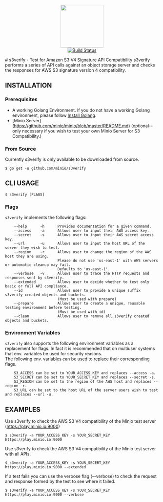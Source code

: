 <p align="center">
<img src="https://raw.githubusercontent.com/minio/s3verify/master/S3Verify.png" width="140px">
<br/>
<a href="https://travis-ci.org/minio/s3verify"><img src="https://img.shields.io/travis/minio/s3verify.svg?style=flat-square" alt="Build Status"></a>
</p>
# s3verify - Test for Amazon S3 V4 Signature API Compatibility 
s3verify performs a series of API calls against an object storage server and checks the responses for AWS S3 signature version 4 compatibility.

## INSTALLATION
### Prerequisites
- A working Golang Environment. If you do not have a working Golang environment, please follow [Install Golang](https://github.com/minio/minio/blob/master/INSTALLGO.md).
- [Minio Server] (https://github.com/minio/minio/blob/master/README.md) (optional--only necessary if you wish to test your own Minio Server for S3 Compatibility.)

### From Source
Currently s3verify is only available to be downloaded from source. 

```$ go get -u github.com/minio/s3verify```

## CLI USAGE
```
$ s3verify [FLAGS]
```

### Flags
``s3verify`` implements the following flags:
```
    --help      -h      Provides documentation for a given command.
    --access    -a      Allows user to input their AWS access key.
    --secret    -s      Allows user to input their AWS secret access key.
    --url       -u      Allows user to input the host URL of the server they wish to test.
    --region    -r      Allows user to change the region of the AWS host they are using. 
                        Please do not use 'us-east-1' with AWS servers or automatic cleanup may fail. 
                        Defaults to 'us-east-1'.
    --verbose   -v      Allows user to trace the HTTP requests and responses sent by s3verify.
    --extended          Allows user to decide whether to test only basic or full API compliance.
    --id                Allows user to provide a unique suffix s3verify created objects and buckets. 
                        (Must be used with prepare)
    --prepare           Allows user to create a unique, reusable testing environment before testing. 
                        (Must be used with id)
    --clean             Allows user to remove all s3verify created objects and buckets. 
```

### Environment Variables
``s3verify`` also supports the following environment variables as a replacement for flags. In fact it is recommended that on multiuser systems that env. 
variables be used for security reasons.  
The following env. variables can be used to replace their corresponding flags.
```
    S3_ACCESS can be set to YOUR_ACCESS_KEY and replaces --access -a.
    S3_SECRET can be set to YOUR_SECRET_KEY and replaces --secret -s.
    S3_REGION can be set to the region of the AWS host and replaces --region -r.
    S3_URL can be set to the host URL of the server users wish to test and replaces --url -u.
```
## EXAMPLES
Use s3verify to check the AWS S3 V4 compatibility of the Minio test server (https://play.minio.io:9000) 
```
$ s3verify -a YOUR_ACCESS_KEY -s YOUR_SECRET_KEY https://play.minio.io:9000 
```

Use s3verify to check the AWS S3 V4 compatibility of the Minio test server with all APIs.
```
$ s3verify -a YOUR_ACCESS_KEY -s YOUR_SECERT_KEY https://play.minio.io:9000 --extended
```

If a test fails you can use the verbose flag (--verbose) to check the request and response formed by the test to see where it failed.
```
$ s3verify -a YOUR_ACCESS_KEY -s YOUR_SECRET_KEY https://play.minio.io:9000 --verbose
```
